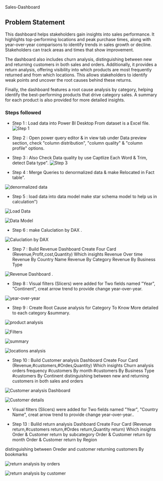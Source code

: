  Sales-Dashboard



## Problem Statement

This dashboard helps stakeholders gain insights into sales performance.
It highlights top-performing locations and peak purchase times, along with year-over-year comparisons to identify trends in sales growth or decline. Stakeholders can track areas and times that show improvement.

The dashboard also includes churn analysis, distinguishing between new and returning customers in both sales and orders. Additionally, it provides a return analysis, offering visibility into which products are most frequently returned and from which locations. This allows stakeholders to identify weak points and uncover the root causes behind these returns.

Finally, the dashboard features a root cause analysis by category, helping identify the best-performing products that drive category sales. A summary for each product is also provided for more detailed insights.


### Steps followed 

- Step 1 : Load data into Power BI Desktop From dataset is a Excel file.
![Step 1](https://github.com/user-attachments/assets/9641c878-31f5-4f14-8ad2-7cd320a72954)
- Step 2 : Open power query editor & in view tab under Data preview section, check "column distribution", "column quality" & "column profile" options.
- Step 3 : Also Check Data quality by use Captlize Each Word & Trim, detect Data type".
![Step 3](https://github.com/user-attachments/assets/26e14085-23fb-441d-92df-6795f7c625f2)

- Step 4 : Merge Queries to denormalized data & make Relocated in Fact table".

![denormalized data](https://github.com/user-attachments/assets/2084ce0e-fccb-4a3e-9498-cfe26fb08e60)


- Step 5 : load data into data model make star schema model to help us in calculation")

![Load Data](https://github.com/user-attachments/assets/e4b7a6ce-0c4d-4efc-b1dd-0947e8563b84)

![Data Model](https://github.com/user-attachments/assets/d1fd614a-a3f0-4989-a50e-3b7d4dc2a9c1)

- Step 6 : make Caluclation by DAX .

![Caluclation by DAX](https://github.com/user-attachments/assets/bbbd1e0b-3240-4b87-8198-ab18da415ae4)

- Step 7 : Build Revenue Dashboard 
Create Four Card (Revenue,Profit,cost,Quantity)
Which insights
Revenue Over time
Revenue By Country Name 
Revenue By Category 
Revenue By Business Type

![Revenue Dashboard](https://github.com/user-attachments/assets/5aba1960-e598-4b47-992c-1a83bd92de29)
. 
- Step 8 : Visual filters (Slicers) were added for Two fields named "Year", "Continent", creat arrow trend to provide change year-over-year.

![year-over-year](https://github.com/user-attachments/assets/578feaa1-5729-4335-8716-e3d4082bb200)

- Step 9 : Create Root Cause analysis for Category To Know More detailed to each category  &summary.

![product analysis](https://github.com/user-attachments/assets/5dbdded5-879f-45f6-9a9a-023c2ee9da67)


![Filters](https://github.com/user-attachments/assets/8021f6bb-4495-4f86-9b22-8e9d2b1379fb)

![summary](https://github.com/user-attachments/assets/bb3a1f04-97e6-49b7-9ad0-306c7b7e4202)

![locations analysis](https://github.com/user-attachments/assets/6dcee92a-379b-4256-8deb-fffd14001e75)
           
- Step 10 : Build Customer analysis Dashboard 
Create Four Card (Revenue,#customers,#Ordes,Quantity)
Which insights
Churn analysis
orders frequency 
#customers By month
#customers By Business Type
#customers By Continent
distinguishing between new and returning customers in both sales and orders

![Customer analysis Dashboard](https://github.com/user-attachments/assets/cc4ff429-2f4a-49b5-9dd5-b8624e28980a)


![Customer details](https://github.com/user-attachments/assets/de390c96-d770-4349-ad0f-06133a43ba12)

- Visual filters (Slicers) were added for Two fields named "Year", "Country Name", creat arrow trend to provide change year-over-year..

- Step 13 : Bulild return analysis Dashboard
Create Four Card (Revenue return,#customers return,#Ordes return,Quantity return)
Which insights
Order & Customer return by subcategory
Order & Customer return by month
Order & Customer return by Region


distinguishing between Oreder and customer returning customers By bookmarks 

![return analysis by orders](https://github.com/user-attachments/assets/863b8a7a-2c63-4928-b7a8-a52168e58872)

![return analysis by customer](https://github.com/user-attachments/assets/1974e68f-66f3-47a6-8999-4542728a5d1f)
